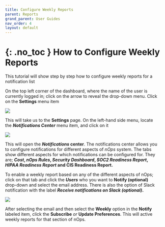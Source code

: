 ```yaml
---
title: Configure Weekly Reports
parent: Reports
grand_parent: User Guides
nav_order: 4
layout: default
---
```


{: .no_toc }
How to Configure Weekly Reports
===============================

This tutorial will show step by step how to configure weekly reports for a notification list

On the top left corner of the dashboard, where the name of the user is currently logged in; click on the arrow to reveal the drop-down menu. Click on the **Settings** menu item

[![](https://downloads.intercomcdn.com/i/o/287258590/09ae4111b03b5e03a9f1f8c3/image.png)](https://downloads.intercomcdn.com/i/o/287258590/09ae4111b03b5e03a9f1f8c3/image.png)

This will take us to the **Settings** page. On the left-hand side menu, locate the **_Notifications Center_** menu item, and click on it

[![](https://downloads.intercomcdn.com/i/o/287258980/e5e247c723ba850ede099a42/image.png)](https://downloads.intercomcdn.com/i/o/287258980/e5e247c723ba850ede099a42/image.png)

This will open the **_Notifications_ center**. The notifications center allows you to configure notifications for different aspects of _nOps_ system. The tabs show different aspects for which notifications can be configured for. They are; **_Cost_, _nOps Rules_, _Security Dashboard_, _SOC2 Readiness Report_, _HIPAA Readiness Report_ and CIS Readiness Report.**

To enable a weekly report based on any of the different aspects of nOps; click on that tab and click the **_Users_** who you want to **Notify (optional)** drop-down and select the email address. There is also the option of Slack notification with the label **_Receive notifications on Slack (optional)_.**

[![](https://downloads.intercomcdn.com/i/o/287259756/b1abc3a45ea17f49f534cad3/image.png)](https://downloads.intercomcdn.com/i/o/287259756/b1abc3a45ea17f49f534cad3/image.png)

After selecting the email and then select the **Weekly** option in the **Notify** labeled item, click the **Subscribe** _or_ **Update Preferences**. This will active weekly reports for that section of nOps.